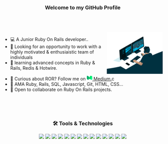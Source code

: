 <!-- <h3 align="center"><img src ="https://github.com/JuzerShakir/JuzerShakir/blob/main/Earth.gif" height="25px"/><i>..hey there folks..</i> <img src="https://media.giphy.com/media/hvRJCLFzcasrR4ia7z/giphy.gif" height="25px"/></h3> -->

<h3 align="center">Welcome to my GitHub Profile</h3>

<!-- <div align="center">
<h4 align="center">Let's connect<img src="https://github.com/JuzerShakir/JuzerShakir/blob/main/Handshake.gif" height="20px"/></h4>
<a href="https://www.twitter.com/Juzer_Shakir/">
    <img src="https://img.shields.io/badge/Twitter-1DA1F2?style=for-the-badge&logo=twitter&logoColor=white" />
</a>

<a href="https://www.linkedin.com/in/juzershakir/">
    <img src="https://img.shields.io/badge/linkedin-%230077B5.svg?&style=for-the-badge&logo=linkedin&logoColor=white" />
</a>

<a href="https://juzer-shakir.medium.com/">
    <img src="https://img.shields.io/badge/Medium-248f24?style=for-the-badge&logo=medium&logoColor=black" />
</a>

<a href="https://stackoverflow.com/users/16958765/">
    <img src="https://img.shields.io/badge/Stack_Overflow-FE7A16?style=for-the-badge&logo=stack-overflow&logoColor=white" />
</a>

<a href="https://www.hackerrank.com/juzershakir">
    <img src="https://img.shields.io/badge/-Hackerrank-2EC866?style=for-the-badge&logo=HackerRank&logoColor=white" />
</a>

<a href="">
  <img src="https://img.shields.io/badge/Telegram-2CA5E0?style=for-the-badge&logo=telegram&logoColor=white"/>
</a>
</div> -->

<br/>
<br/>
<br/>

 <img align="right" src="https://github.com/JuzerShakir/JuzerShakir/blob/main/github_header.gif" width = "35%"/>
 
 - 💻 A Junior Ruby On Rails developer..<br/>
 - 🔭 Looking for an opportunity to work with a highly motivated & enthusiaistic team of individuals<br/>
 - 🌱 learning advanced concepts in Ruby & Rails, Redis & Hotwire.<br/>
<!--  - 🤝 I’m looking for help with <a href="https://github.com/JuzerShakir/github-action-test">GitHub Action Test</a><br/> -->
 - 📝 Curious about ROR? Follow me on <a href="https://juzer-shakir.medium.com/" target="_blank"><img alt = "Juzer Shakir | Medium" width="17px" src="https://github.com/JuzerShakir/JuzerShakir/blob/main/medium_logo.png" /> Medium.</a>c<br/>
 - 💬 AMA Ruby, Rails, SQL, Javascript, Git, HTML, CSS...<br/>
 - 👯 Open to collaborate on Ruby On Rails projects.<br/>

<br/>
<br/>
<br/>

<div align="center">
    <h3 align="center">🛠 Tools & Technologies</h3>
    <img src="https://img.shields.io/badge/Ruby-CC342D?style=for-the-badge&logo=ruby&logoColor=white" />
    <img src="https://img.shields.io/badge/Ruby%20on%20Rails-CC0000?style=for-the-badge&logo=ruby-on-rails&logoColor=white&logoWidth=20"/>
    <img src="https://img.shields.io/badge/javascript-%23323330.svg?style=for-the-badge&logo=javascript&logoColor=%23F7DF1E" />
    <img src="https://img.shields.io/badge/mysql-%2300f.svg?style=for-the-badge&logo=mysql&logoColor=white" />
    <img src="https://img.shields.io/badge/postgres-%23316192.svg?style=for-the-badge&logo=postgresql&logoColor=white" />
    <img src="https://img.shields.io/badge/Git-F05032?style=for-the-badge&logo=git&logoColor=white" />
    <img src="https://img.shields.io/badge/HTML5-E34F26?style=for-the-badge&logo=html5&logoColor=white" />
    <img src="https://img.shields.io/badge/CSS3-1572B6?style=for-the-badge&logo=css3&logoColor=white" />
    <img src="https://img.shields.io/badge/bootstrap%20-%23563D7C.svg?&style=for-the-badge&logo=bootstrap&logoColor=white"/>
    <img src="https://img.shields.io/badge/Python-FFD43B?style=for-the-badge&logo=python&logoColor=darkgreen" />
    <img src="https://img.shields.io/badge/Markdown-000000?style=for-the-badge&logo=markdown&logoColor=white" />
    <img src="https://img.shields.io/badge/Jupyter%20Notebook-F37626?style=for-the-badge&logo=jupyter&logoColor=black" />
    <img src="https://img.shields.io/badge/shell_script%20-%23121011.svg?&style=for-the-badge&logo=gnu-bash&logoColor=white"/>
    <img src="https://img.shields.io/badge/linux-FCC624?style=for-the-badge&logo=linux&logoColor=black" />
</div>

<br/>
<br/>
<br/>

<!-- <h3 align="center">⌨️ My Coding Activity</h3>
<div align="center">
  <a href="https://wakatime.com/@JuzerShakir"><img src="https://img.shields.io/badge/wakatime-000000?style=for-the-badge&logo=wakatime&logoColor=white" /></a>
    <img src="https://visitor-badge-reloaded.herokuapp.com/badge?page_id=juzershakir&color=303030&lcolor=000000&style=for-the-badge&logo=Github"/>
</div>
 -->
 
<!-- <br/>

<div align="center">
  <img width="65%" align="center" src="https://github-readme-streak-stats.herokuapp.com/?user=juzershakir&theme=dark&hide_border=true" alt="juzershakir" />
    
   <img width="65%" src="https://github-readme-stats.vercel.app/api?username=JuzerShakir&count_private=true&show_icons=true&hide_border=true&theme=github_dark&cache_seconds=1800&include_all_commits=1&custom_title=GitHub-Status"/>
  
  <a href="https://github.com/ryo-ma/github-profile-trophy"><img src="https://github-profile-trophy.vercel.app/?username=juzershakir&column=3&margin-w=30&margin-h=25&theme=darkhub&row=2&no-frame=true&no-bg=true" alt="juzershakir" /></a>

</div> -->


<!--
[![Dev.to](https://github-readme-stats.vercel.app/api/pin/?username=thepracticaldev&repo=dev.to)](https://github.com/thepracticaldev/dev.to)

-->

